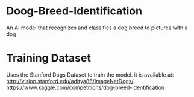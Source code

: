 # Doog-Breed-Identification
An AI model that recognizes and classifies a dog breed to pictures with a dog 

# Training Dataset

Uses the Stanford Dogs Dataset to train the model. it is available at: 
http://vision.stanford.edu/aditya86/ImageNetDogs/
https://www.kaggle.com/competitions/dog-breed-identification

